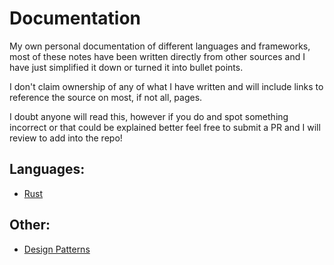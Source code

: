 # Documentation

My own personal documentation of different languages and frameworks, most of these notes have been written directly from other sources and I have just simplified it down or turned it into bullet points.

I don't claim ownership of any of what I have written and will include links to reference the source on most, if not all, pages.

I doubt anyone will read this, however if you do and spot something incorrect or that could be explained better feel free to submit a PR and I will review to add into the repo!

## Languages:
- [Rust](Rust/README.md)

## Other:
- [Design Patterns](Design%20Patterns/README.md)